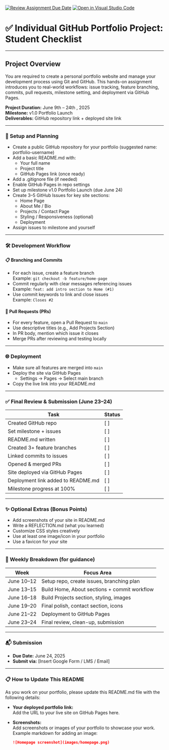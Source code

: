 [![Review Assignment Due Date](https://classroom.github.com/assets/deadline-readme-button-22041afd0340ce965d47ae6ef1cefeee28c7c493a6346c4f15d667ab976d596c.svg)](https://classroom.github.com/a/m3FKhDRs)
[![Open in Visual Studio Code](https://classroom.github.com/assets/open-in-vscode-2e0aaae1b6195c2367325f4f02e2d04e9abb55f0b24a779b69b11b9e10269abc.svg)](https://classroom.github.com/online_ide?assignment_repo_id=19836004&assignment_repo_type=AssignmentRepo)
# ✅ Individual GitHub Portfolio Project: Student Checklist
________________________________________

## Project Overview

You are required to create a personal portfolio website and manage your development process using Git and GitHub. This hands-on assignment introduces you to real-world workflows: issue tracking, feature branching, commits, pull requests, milestone setting, and deployment via GitHub Pages.

**Project Duration:** June 9th – 24th , 2025  
**Milestone:** v1.0 Portfolio Launch  
**Deliverables:** GitHub repository link + deployed site link

________________________________________

### 🧭 Setup and Planning 

- Create a public GitHub repository for your portfolio (suggested name: portfolio-username)
- Add a basic README.md with:  
  - Your full name  
  - Project title  
  - GitHub Pages link (once ready)  
- Add a .gitignore file (if needed)  
- Enable GitHub Pages in repo settings  
- Set up milestone v1.0 Portfolio Launch (due June 24)  
- Create 3–5 GitHub Issues for key site sections:  
  - Home Page  
  - About Me / Bio  
  - Projects / Contact Page  
  - Styling / Responsiveness (optional)  
  - Deployment  
- Assign issues to milestone and yourself

________________________________________

### 🛠️ Development Workflow 

#### 📋 Branching and Commits

- For each issue, create a feature branch  
  Example: `git checkout -b feature/home-page`  
- Commit regularly with clear messages referencing issues  
  Example: `feat: add intro section to Home (#1)`  
- Use commit keywords to link and close issues  
  Example: `Closes #2`

#### 🔁 Pull Requests (PRs)

- For every feature, open a Pull Request to `main`  
- Use descriptive titles (e.g., Add Projects Section)  
- In PR body, mention which issue it closes  
- Merge PRs after reviewing and testing locally

________________________________________

### 🌐 Deployment 

- Make sure all features are merged into `main`  
- Deploy the site via GitHub Pages  
  - Settings → Pages → Select main branch  
- Copy the live link into your README.md

________________________________________

### ✅ Final Review & Submission (June 23–24)

| Task                       | Status |
|----------------------------|--------|
| Created GitHub repo        | [ ]    |
| Set milestone + issues     | [ ]    |
| README.md written          | [ ]    |
| Created 3+ feature branches| [ ]    |
| Linked commits to issues   | [ ]    |
| Opened & merged PRs        | [ ]    |
| Site deployed via GitHub Pages | [ ] |
| Deployment link added to README.md | [ ] |
| Milestone progress at 100% | [ ]    |

________________________________________

### ✨ Optional Extras (Bonus Points)
 
 - Add screenshots of your site in README.md  
- Write a REFLECTION.md (what you learned)  
- Customize CSS styles creatively  
- Use at least one image/icon in your portfolio  
- Use a favicon for your site

________________________________________

### 📅 Weekly Breakdown (for guidance)

| Week          | Focus Area                                |
|---------------|------------------------------------------|
| June 10–12    | Setup repo, create issues, branching plan|
| June 13–15    | Build Home, About sections + commit workflow|
| June 16–18    | Build Projects section, styling, images  |
| June 19–20    | Final polish, contact section, icons     |
| June 21–22    | Deployment to GitHub Pages                |
| June 23–24    | Final review, clean-up, submission        |

________________________________________

### 📬 Submission

- **Due Date:** June 24, 2025  
- **Submit via:** [Insert Google Form / LMS / Email]

________________________________________

### 📋 How to Update This README

As you work on your portfolio, please update this README.md file with the following details:

- **Your deployed portfolio link:**  
  Add the URL to your live site on GitHub Pages here.

- **Screenshots:**  
  Add screenshots or images of your portfolio to showcase your work.  
  Example markdown for adding an image:  
  ```markdown
  ![Homepage screenshot](images/homepage.png)
